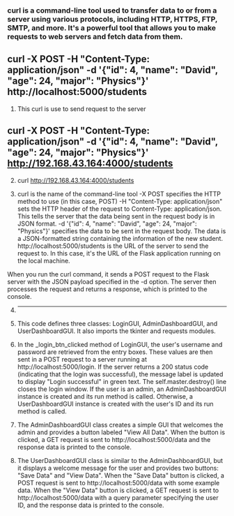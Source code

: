 ### curl is a command-line tool used to transfer data to or from a server using various protocols, including HTTP, HTTPS, FTP, SMTP, and more. It's a powerful tool that allows you to make requests to web servers and fetch data from them.


## curl -X POST -H "Content-Type: application/json" -d '{"id": 4, "name": "David", "age": 24, "major": "Physics"}' http://localhost:5000/students


1. This curl is use to send request to the server 
## curl -X POST -H "Content-Type: application/json" -d '{"id": 4, "name": "David", "age": 24, "major": "Physics"}' http://192.168.43.164:4000/students


2. curl http://192.168.43.164:4000/students


3.  curl is the name of the command-line tool
    -X POST specifies the HTTP method to use (in this case, POST)
    -H "Content-Type: application/json" sets the HTTP header of the request to Content-Type: application/json. This tells the server that the data being sent in the request body is in JSON format.
    -d '{"id": 4, "name": "David", "age": 24, "major": "Physics"}' specifies the data to be sent in the request body. The data is a JSON-formatted string containing the information of the new student.
    http://localhost:5000/students is the URL of the server to send the request to. In this case, it's the URL of the Flask application running on the local machine.

When you run the curl command, it sends a POST request to the Flask server with the JSON payload specified in the -d option. The server then processes the request and returns a response, which is printed to the console.


4. ----------------------------------------------------------------------
4.  This code defines three classes: LoginGUI, AdminDashboardGUI, and UserDashboardGUI. It also imports the tkinter and requests modules.


5. In the _login_btn_clicked method of LoginGUI, the user's username and password are retrieved from the entry boxes. These values are then sent in a POST request to a server running at http://localhost:5000/login. If the server returns a 200 status code (indicating that the login was successful), the message label is updated to display "Login successful" in green text. The self.master.destroy() line closes the login window. If the user is an admin, an AdminDashboardGUI instance is created and its run method is called. Otherwise, a UserDashboardGUI instance is created with the user's ID and its run method is called.

6. The AdminDashboardGUI class creates a simple GUI that welcomes the admin and provides a button labeled "View All Data". When the button is clicked, a GET request is sent to http://localhost:5000/data and the response data is printed to the console.

7. The UserDashboardGUI class is similar to the AdminDashboardGUI, but it displays a welcome message for the user and provides two buttons: "Save Data" and "View Data". When the "Save Data" button is clicked, a POST request is sent to http://localhost:5000/data with some example data. When the "View Data" button is clicked, a GET request is sent to http://localhost:5000/data with a query parameter specifying the user ID, and the response data is printed to the console.

